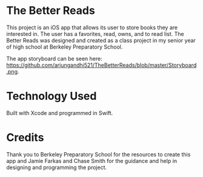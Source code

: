 # The Better Reads
This project is an iOS app that allows its user to store books they are interested in. The user has a favorites, read, owns, and to read list. The Better Reads was designed and created as a class project in my senior year of high school at Berkeley Preparatory School. 

The app storyboard can be seen here: https://github.com/arjungandhi521/TheBetterReads/blob/master/Storyboard.png.

# Technology Used
Built with Xcode and programmed in Swift.

# Credits 
Thank you to Berkeley Preparatory School for the resources to create this app and Jamie Farkas and Chase Smith for the guidance and help in designing and programming the project.

